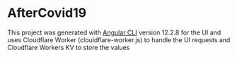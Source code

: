 # AfterCovid19

This project was generated with [Angular CLI](https://github.com/angular/angular-cli) version 12.2.8 for the UI and uses Cloudflare Worker (clouldflare-worker.js) to handle the UI requests and Cloudflare Workers KV to store the values
